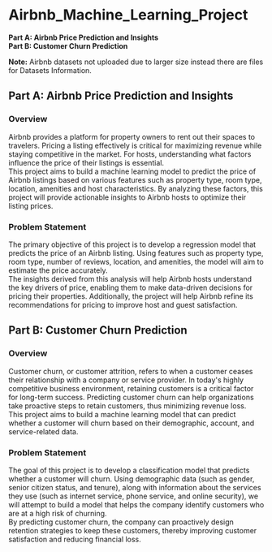 # Airbnb_Machine_Learning_Project

**Part A: Airbnb Price Prediction and Insights**<br>
**Part B: Customer Churn Prediction**<br>

**Note:** Airbnb datasets not uploaded due to larger size instead there are files for Datasets Information.<br>

## Part A: Airbnb Price Prediction and Insights
### Overview<br>
 Airbnb provides a platform for property owners to rent out their spaces to travelers. Pricing a
 listing effectively is critical for maximizing revenue while staying competitive in the market.
 For hosts, understanding what factors influence the price of their listings is essential.<br>
 This project aims to build a machine learning model to predict the price of Airbnb listings
 based on various features such as property type, room type, location, amenities and host
 characteristics. By analyzing these factors, this project will provide actionable insights to
 Airbnb hosts to optimize their listing prices.<br>
### Problem Statement<br>
 The primary objective of this project is to develop a regression model that predicts the price
 of an Airbnb listing. Using features such as property type, room type, number of reviews,
 location, and amenities, the model will aim to estimate the price accurately.<br>
 The insights derived from this analysis will help Airbnb hosts understand the key drivers of
 price, enabling them to make data-driven decisions for pricing their properties. Additionally,
 the project will help Airbnb refine its recommendations for pricing to improve host and guest
 satisfaction.<br>
 
## Part B: Customer Churn Prediction
### Overview<br>
 Customer churn, or customer attrition, refers to when a customer ceases their relationship
 with a company or service provider. In today's highly competitive business environment,
 retaining customers is a critical factor for long-term success. Predicting customer churn can
 help organizations take proactive steps to retain customers, thus minimizing revenue loss.<br>
 This project aims to build a machine learning model that can predict whether a customer will
 churn based on their demographic, account, and service-related data.<br>
### Problem Statement<br>
 The goal of this project is to develop a classification model that predicts whether a customer
 will churn. Using demographic data (such as gender, senior citizen status, and tenure), along
 with information about the services they use (such as internet service, phone service, and
 online security), we will attempt to build a model that helps the company identify customers
 who are at a high risk of churning.<br>
 By predicting customer churn, the company can proactively design retention strategies to
 keep these customers, thereby improving customer satisfaction and reducing financial loss.<br>
 
